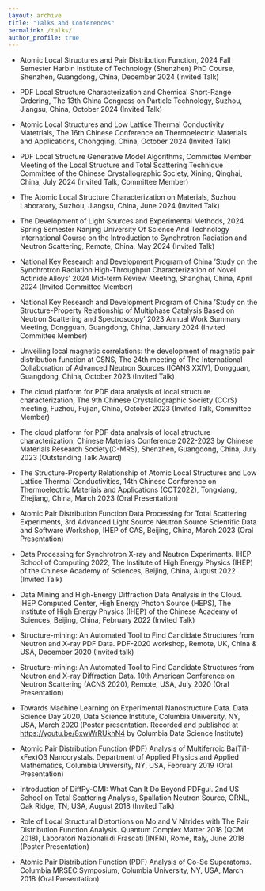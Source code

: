```yaml
---
layout: archive
title: "Talks and Conferences"
permalink: /talks/
author_profile: true
---
```


- Atomic Local Structures and Pair Distribution Function, 2024 Fall Semester Harbin Institute of Technology (Shenzhen) PhD Course, Shenzhen, Guangdong, China, December 2024 (Invited Talk)

- PDF Local Structure Characterization and Chemical Short-Range Ordering, The 13th China Congress on Particle Technology, Suzhou, Jiangsu, China, October 2024 (Invited Talk)

- Atomic Local Structures and Low Lattice Thermal Conductivity Matetrials, The 16th Chinese Conference on Thermoelectric Materials and Applications, Chongqing, China, October 2024 (Invited Talk)

- PDF Local Structure Generative Model Algorithms, Committee Member Meeting of the Local Structure and Total Scattering Technique Committee of the Chinese Crystallographic Society, Xining, Qinghai, China, July 2024 (Invited Talk, Committee Member)

- The Atomic Local Structure Characterization on Materials, Suzhou Laboratory, Suzhou, Jiangsu, China, June 2024 (Invited Talk)

- The Development of Light Sources and Experimental Methods, 2024 Spring Semester Nanjing University Of Science And Technology International Course on the Introduction to Synchrotron Radiation and Neutron Scattering, Remote, China, May 2024 (Invited Talk)

- National Key Research and Development Program of China ’Study on the Synchrotron Radiation High-Throughput Characterization of Novel Actinide Alloys’ 2024 Mid-term Review Meeting, Shanghai, China, April 2024 (Invited Committee Member)

- National Key Research and Development Program of China ’Study on the Structure-Property Relationship of Multiphase Catalysis Based on Neutron Scattering and Spectroscopy’ 2023 Annual Work Summary Meeting, Dongguan, Guangdong, China, January 2024 (Invited Committee Member)

- Unveiling local magnetic correlations: the development of magnetic pair distribution function at CSNS, The 24th meeting of The International Collaboration of Advanced Neutron Sources (ICANS XXIV), Dongguan, Guangdong, China, October 2023 (Invited Talk)

- The cloud platform for PDF data analysis of local structure characterization, The 9th Chinese Crystallographic Society (CCrS) meeting, Fuzhou, Fujian, China, October 2023 (Invited Talk, Committee Member)

- The cloud platform for PDF data analysis of local structure characterization, Chinese Materials Conference 2022-2023 by Chinese Materials Research Society(C-MRS), Shenzhen, Guangdong, China, July 2023 (Outstanding Talk Award)

- The Structure-Property Relationship of Atomic Local Structures and Low Lattice Thermal Conductivities, 14th Chinese Conference on Thermoelectric Materials and Applications (CCT2022), Tongxiang, Zhejiang, China, March 2023 (Oral Presentation)

- Atomic Pair Distribution Function Data Processing for Total Scattering Experiments, 3rd Advanced Light Source Neutron Source Scientific Data and Software Workshop, IHEP of CAS, Beijing, China, March 2023 (Oral Presentation)

- Data Processing for Synchrotron X-ray and Neutron Experiments. IHEP School of Computing 2022, The Institute of High Energy Physics (IHEP) of the Chinese Academy of Sciences, Beijing, China, August 2022 (Invited Talk)

- Data Mining and High-Energy Diffraction Data Analysis in the Cloud. IHEP Computed Center, High Energy Photon Source (HEPS), The Institute of High Energy Physics (IHEP) of the Chinese Academy of Sciences, Beijing, China, February 2022 (Invited Talk)

- Structure-mining: An Automated Tool to Find Candidate Structures from Neutron and X-ray PDF Data. PDF-2020 workshop, Remote, UK, China & USA, December 2020 (Invited talk)

-  Structure-mining: An Automated Tool to Find Candidate Structures from Neutron and X-ray Diffraction Data. 10th American Conference on Neutron Scattering (ACNS 2020), Remote, USA, July 2020 (Oral Presentation)

- Towards Machine Learning on Experimental Nanostructure Data. Data Science Day 2020, Data Science Institute, Columbia University, NY, USA, March 2020 (Poster presentation. Recorded and published at https://youtu.be/8xwWrRUkhN4 by Columbia Data Science Institute)

- Atomic Pair Distribution Function (PDF) Analysis of Multiferroic Ba(Ti1-xFex)O3 Nanocrystals. Department of Applied Physics and Applied Mathematics, Columbia University, NY, USA, February 2019 (Oral Presentation)

- Introduction of DiffPy-CMI: What Can It Do Beyond PDFgui. 2nd US School on Total Scattering Analysis, Spallation Neutron Source, ORNL, Oak Ridge, TN, USA, August 2018 (Invited Talk)

- Role of Local Structural Distortions on Mo and V Nitrides with The Pair Distribution Function Analysis. Quantum Complex Matter 2018 (QCM 2018), Laboratori Nazionali di Frascati (INFN), Rome, Italy, June 2018 (Poster Presentation)

- Atomic Pair Distribution Function (PDF) Analysis of Co-Se Superatoms. Columbia MRSEC Symposium, Columbia University, NY, USA, March 2018 (Oral Presentation)





<!-- {% if site.talkmap_link == true %}

<p style="text-decoration:underline;"><a href="/talkmap.html">See a map of all the places I've given a talk!</a></p>

{% endif %}

{% for post in site.talks reversed %}
  {% include archive-single-talk.html %}
{% endfor %}
 -->